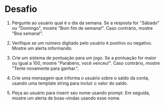 # Desafio

1) Pergunte ao usuário qual é o dia da semana. Se a resposta for "Sábado" ou "Domingo", mostre "Bom fim de semana!". Caso contrário, mostre "Boa semana!".

2) Verifique se um número digitado pelo usuário é positivo ou negativo. Mostre um alerta informando.

3) Crie um sistema de pontuação para um jogo. Se a pontuação for maior ou igual a 100, mostre "Parabéns, você venceu!". Caso contrário, mostre "Tente novamente para ganhar.".

4) Crie uma mensagem que informa o usuário sobre o saldo da conta, usando uma template string para incluir o valor do saldo.

5) Peça ao usuário para inserir seu nome usando prompt. Em seguida, mostre um alerta de boas-vindas usando esse nome.
